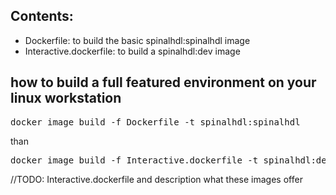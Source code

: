 ## Contents:

* Dockerfile: to build the basic spinalhdl:spinalhdl image
* Interactive.dockerfile: to build a spinalhdl:dev image

## how to build a full featured environment on your linux workstation
<pre>docker image build -f Dockerfile -t spinalhdl:spinalhdl
</pre>
than
<pre>docker image build -f Interactive.dockerfile -t spinalhdl:dev
</pre>

//TODO: Interactive.dockerfile and description what these images offer
